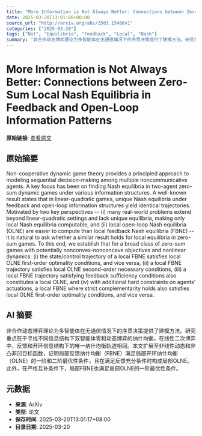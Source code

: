 ```yaml
---
title: "More Information is Not Always Better: Connections between Zero-Sum Local Nash Equilibria in Feedback and Open-Loop Information Patterns"
date: 2025-03-20T13:01:00+00:00
source_url: "http://arxiv.org/abs/2503.15486v1"
categories: ["2025-03-20"]
tags: ["Not", "Equilibria", "Feedback", "Local", "Nash"]
summary: "非合作动态博弈理论为多智能体在无通信情况下的序贯决策提供了建模方法。研究重点在于寻找不同信息结构下双智能体零和动态博弈的纳什均衡。在线性二次博弈中，反馈和开环信息结构下的唯一纳什均衡轨迹相同。本文扩展至非线性动态和非凸非凹目标函数，证明局部反馈纳什均衡（FBNE）满足局部开环纳什均衡（OLNE）的一阶和二阶最优性条件，且在满足反馈充分条件时构成局部OLNE。此外，在严格互补条件下，局部FBNE也满足局部OLNE的一阶最优性条件。"
---
```


# More Information is Not Always Better: Connections between Zero-Sum Local Nash Equilibria in Feedback and Open-Loop Information Patterns

**原始链接**: [查看原文](http://arxiv.org/abs/2503.15486v1)

## 原始摘要

Non-cooperative dynamic game theory provides a principled approach to
modeling sequential decision-making among multiple noncommunicative agents. A
key focus has been on finding Nash equilibria in two-agent zero-sum dynamic
games under various information structures. A well-known result states that in
linear-quadratic games, unique Nash equilibria under feedback and open-loop
information structures yield identical trajectories. Motivated by two key
perspectives -- (i) many real-world problems extend beyond linear-quadratic
settings and lack unique equilibria, making only local Nash equilibria
computable, and (ii) local open-loop Nash equilibria (OLNE) are easier to
compute than local feedback Nash equilibria (FBNE) -- it is natural to ask
whether a similar result holds for local equilibria in zero-sum games. To this
end, we establish that for a broad class of zero-sum games with potentially
nonconvex-nonconcave objectives and nonlinear dynamics: (i) the state/control
trajectory of a local FBNE satisfies local OLNE first-order optimality
conditions, and vice versa, (ii) a local FBNE trajectory satisfies local OLNE
second-order necessary conditions, (iii) a local FBNE trajectory satisfying
feedback sufficiency conditions also constitutes a local OLNE, and (iv) with
additional hard constraints on agents' actuations, a local FBNE where strict
complementarity holds also satisfies local OLNE first-order optimality
conditions, and vice versa.

## AI 摘要

非合作动态博弈理论为多智能体在无通信情况下的序贯决策提供了建模方法。研究重点在于寻找不同信息结构下双智能体零和动态博弈的纳什均衡。在线性二次博弈中，反馈和开环信息结构下的唯一纳什均衡轨迹相同。本文扩展至非线性动态和非凸非凹目标函数，证明局部反馈纳什均衡（FBNE）满足局部开环纳什均衡（OLNE）的一阶和二阶最优性条件，且在满足反馈充分条件时构成局部OLNE。此外，在严格互补条件下，局部FBNE也满足局部OLNE的一阶最优性条件。

## 元数据

- **来源**: ArXiv
- **类型**: 论文
- **保存时间**: 2025-03-20T13:01:17+08:00
- **目录日期**: 2025-03-20
